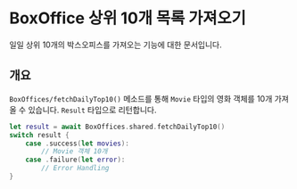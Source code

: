 #  BoxOffice 상위 10개 목록 가져오기

일일 상위 10개의 박스오피스를 가져오는 기능에 대한 문서입니다. 

## 개요
``BoxOffices/fetchDailyTop10()`` 메소드를 통해 ``Movie`` 타입의 영화 객체를 10개 가져올 수 있습니다. 
`Result` 타입으로 리턴합니다. 

```swift
let result = await BoxOffices.shared.fetchDailyTop10()
switch result {
    case .success(let movies):
        // Movie 객체 10개
    case .failure(let error):
        // Error Handling
}
```


